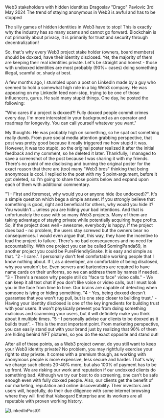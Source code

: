 Web3 stakeholders with hidden identities
Dragoslav "Drago" Pavlovic
3rd May 2024
The trend of staying anonymous in Web3 is awful and has to be stopped

The silly games of hidden identities in Web3 have to stop! This is exactly why the industry has so many scams and cannot go forward. Blockchain is not primarily about privacy, it is primarily for trust and security through decentralization!

So, that's why every Web3 project stake holder (owners, board members) should be doxxed, have their identity disclosed. Yet, the majority of them are keeping their real identities private.
Let's be straight and honest - those with undoxxed identities are most probably (90%+ cases) doing something illegal, scamful or, shady at best.

A few months ago, I stumbled upon a post on LinkedIn made by a guy who seemed to hold a somewhat high role in a big Web3 company. He was appearing on my LinkedIn feed non-stop, trying to be one of those influencers, gurus. He said many stupid things. One day, he posted the following:

"Who cares if a project is doxxed?! Fully doxxed people commit crimes every day. I'm more interested in your background as an operator and roadmap for longevity. You can call yourself whatever you want."

My thoughts: He was probably high on something, so he spat out something really dumb. From pure social media attention grabbing perspective, that post was pretty good because it really triggered me how stupid it was. However, it was too stupid, so the original poster realized it after the initial feedback and my comment, so he deleted it later. Thankfully, I managed to save a screenshot of the post because I was sharing it with my friends. There's no point of me disclosing and burning the original poster for the exact reason that there are (too) many "Web3 bros" thinking that being anonymous is cool.
I replied to the post with my 5 point-argument, before it got deleted, so I'm going to share those points below and expand upon each of them with additional commentary.

"1 - First and foremost, why would you or anyone hide (be undoxxed)?". It's a simple question which begs a simple answer. If you strongly believe that something is good, right and beneficial for others, why would you hide it? You wouldn't... unless you are hiding your bad intentions. And that is unfortunately the case with so many Web3 projects. Many of them are taking advantage of staying private while potentially acquiring huge profits. So, if the project does well - awesome, everybody is happy. If the project does bad - no problem, the users stay screwed but the owners bear no consequences. I would even argue that, this way, they have the incentive to lead the project to failure. There's no bad consequences and no need for accountability. With one project you can be called SomingPanda69, in another project you could be PureFriendlySnake. It is easy and simple as that.
"2 - I care.". I personally don't feel comfortable working people that I know nothing about. If I, as a developer, am comfortable of being disclosed, why you wouldn't be. Even servers and bartenders are required to have name cards on their uniforms, so we can address them by names if needed.
"3 - There's a reason why people still do "face to face" video calls." - We can keep it all text chat if you don't like voice or video calls, but I must look you in the face from time to time. Our brains are capable of detecting when someone is lying or hiding something. 
"4 - Yes, being doxxed doesn't guarantee that you won't rug pull, but is one step closer to building trust." - Having your identity disclosed is one of the key ingredients for building trust with your users. It won't physically prevent you from doing something malicious and scamming your users, but it will definitely make you think about it multiple times.
"5 - I personally advise our clients to be doxxed as it builds trust". - This is the most important point. From marketing perspective, you can easily stand out with your brand just by realizing that 90% of them are hiding behind NFT pictures, so you do the exact opposite and stand out! 

After all of these points, as a Web3 project owner, do you still want to keep your Web3 identity private? No problem, you may rightfully exercise your right to stay private. It comes with a premium though, as working with anonymous people is more expensive, less secure and harder. That's why we charge such clients 20-40% more, but also 100% of payment has to be up front. We are risking our work and reputation if our undoxxed clients do something bad. Although we try our best to do screening, one can't be safe enough even with fully doxxed people.
Also, our clients get the benefit of our marketing, reputation and online discoverability. Their investors and users will, hopefully, do their due diligence with some internet browsing where they will find that Valsogard Enterprise and its workers are all reputable with proven working history.  

![LinkedInPost01](https://github.com/ValsogardEnterprise/websites-content/blob/main/src/valsogard/img/LinkedIn%20Post%2001.jpg?raw=true)
